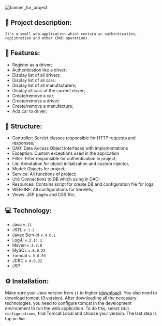 ﻿![banner_for_project](https://github.com/Nikostrik/my-taxi-service/assets/32684997/654c83c5-3566-4814-b13f-382789680976)
## 📝 Project description: 

```
It's a small web-application which contain an authentication, registration and other CRUD operations.
```
## 🎯 Features: 

* Register as a driver;
* Authentication like a driver;
* Display list of all drivers;
* Display list of all cars;
* Display list of all manufacturers;
* Display all cars of the current driver;
* Create/remove a car;
* Create/remove a driver;
* Create/remove a manufacture;
* Add car to driver;
## 📂 Structure:

* Controller: Servlet classes responsible for HTTP requests and responses; 
* DAO: Data Access Object interfaces with implementations
* Exception: Custom exceptions used in the application
* Filter: Filter responsible for authentication in project;
* Lib: Annotation for object initialization and custom injector;
* Model: Objects for project; 
* Service: All functions of project;
* Util: Connections to DB which using in DAO;
* Resources: Contains script for create DB and configuration file for logs;
* WEB-INF: All configurations for Servlets;
* Views: JSP pages and CSS file;
## 💻 Technology: 

* Java `v.11`
* JSTL `v.1.2`
* Javax Servlet `v.4.0.1`
* Log4j `v.2.14.1`
* Maven `v.3.8.0`
* MySQL `v.8.0.22`
* Tomcat `v.9.0.50`
* JDBC `v 8.0.22`
* JSP
## ⚙ Installation:

Make sure your Java version from `11` to higher ([download](https://www.oracle.com/java/technologies/downloads/#java20)). You also need to download tomcat ([9 version](https://tomcat.apache.org/download-90.cgi)).
After downloading all the necessary technologies, you need to configure tomcat in the development environment to run the web application.
To do this, select `Edit configurations`, find Tomcat Local and choose your version. The last step is tap on `Run`

